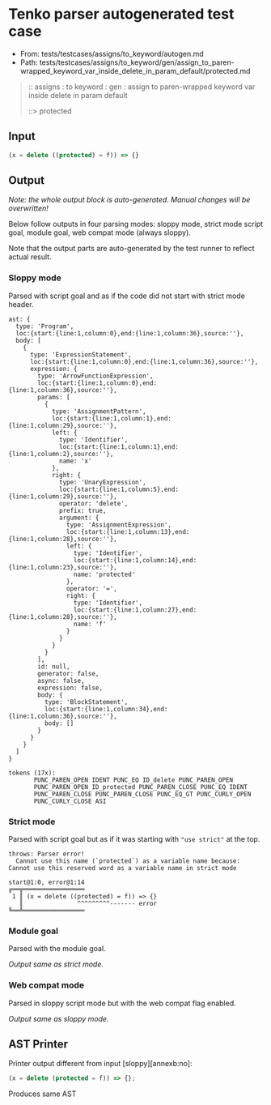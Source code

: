 # Tenko parser autogenerated test case

- From: tests/testcases/assigns/to_keyword/autogen.md
- Path: tests/testcases/assigns/to_keyword/gen/assign_to_paren-wrapped_keyword_var_inside_delete_in_param_default/protected.md

> :: assigns : to keyword : gen : assign to paren-wrapped keyword var inside delete in param default
>
> ::> protected

## Input


`````js
(x = delete ((protected) = f)) => {}
`````

## Output

_Note: the whole output block is auto-generated. Manual changes will be overwritten!_

Below follow outputs in four parsing modes: sloppy mode, strict mode script goal, module goal, web compat mode (always sloppy).

Note that the output parts are auto-generated by the test runner to reflect actual result.

### Sloppy mode

Parsed with script goal and as if the code did not start with strict mode header.

`````
ast: {
  type: 'Program',
  loc:{start:{line:1,column:0},end:{line:1,column:36},source:''},
  body: [
    {
      type: 'ExpressionStatement',
      loc:{start:{line:1,column:0},end:{line:1,column:36},source:''},
      expression: {
        type: 'ArrowFunctionExpression',
        loc:{start:{line:1,column:0},end:{line:1,column:36},source:''},
        params: [
          {
            type: 'AssignmentPattern',
            loc:{start:{line:1,column:1},end:{line:1,column:29},source:''},
            left: {
              type: 'Identifier',
              loc:{start:{line:1,column:1},end:{line:1,column:2},source:''},
              name: 'x'
            },
            right: {
              type: 'UnaryExpression',
              loc:{start:{line:1,column:5},end:{line:1,column:29},source:''},
              operator: 'delete',
              prefix: true,
              argument: {
                type: 'AssignmentExpression',
                loc:{start:{line:1,column:13},end:{line:1,column:28},source:''},
                left: {
                  type: 'Identifier',
                  loc:{start:{line:1,column:14},end:{line:1,column:23},source:''},
                  name: 'protected'
                },
                operator: '=',
                right: {
                  type: 'Identifier',
                  loc:{start:{line:1,column:27},end:{line:1,column:28},source:''},
                  name: 'f'
                }
              }
            }
          }
        ],
        id: null,
        generator: false,
        async: false,
        expression: false,
        body: {
          type: 'BlockStatement',
          loc:{start:{line:1,column:34},end:{line:1,column:36},source:''},
          body: []
        }
      }
    }
  ]
}

tokens (17x):
       PUNC_PAREN_OPEN IDENT PUNC_EQ ID_delete PUNC_PAREN_OPEN
       PUNC_PAREN_OPEN ID_protected PUNC_PAREN_CLOSE PUNC_EQ IDENT
       PUNC_PAREN_CLOSE PUNC_PAREN_CLOSE PUNC_EQ_GT PUNC_CURLY_OPEN
       PUNC_CURLY_CLOSE ASI
`````

### Strict mode

Parsed with script goal but as if it was starting with `"use strict"` at the top.

`````
throws: Parser error!
  Cannot use this name (`protected`) as a variable name because: Cannot use this reserved word as a variable name in strict mode

start@1:0, error@1:14
╔══╦═════════════════
 1 ║ (x = delete ((protected) = f)) => {}
   ║               ^^^^^^^^^------- error
╚══╩═════════════════

`````


### Module goal

Parsed with the module goal.

_Output same as strict mode._

### Web compat mode

Parsed in sloppy script mode but with the web compat flag enabled.

_Output same as sloppy mode._

## AST Printer

Printer output different from input [sloppy][annexb:no]:

````js
(x = delete (protected = f)) => {};
````

Produces same AST
